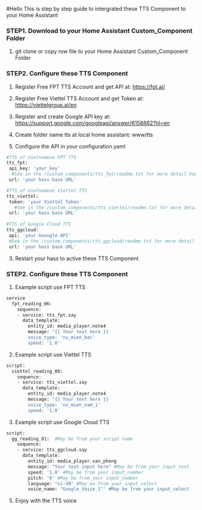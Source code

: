 #Hello
This is step by step guide to intergrated these TTS Component to your Home Assistant

### STEP1. Download to your Home Assistant Custom_Component Folder

1. git clone or copy row file to your Home Assistant Custom_Component Folder

### STEP2. Configure these TTS Component

1. Register Free FPT TTS Account and get API at: https://fpt.ai/

2. Register Free Viettel TTS Account and get Token at: https://viettelgroup.ai/en

3. Register and create Google API key at: https://support.google.com/googleapi/answer/6158862?hl=en

4. Create folder name tts at local home assistant: www/tts

5. Configure the API in your configuration.yaml
```sh
#TTS of Vietnamese FPT TTS
tts_fpt:
 api_key: 'your_key'
  #See in the /custom_components/tts_fpt/readme.txt for more detail how to create FPT API
 url: 'your hass base URL'

#TTS of Vietnamese Viettel TTS
tts_viettel:
 token: 'your Viettel Token' 
   #See in the /custom_components/tts_viettel/readme.txt for more detail how to create Viettel API
 url: 'your hass base URL'
 
#TTS of Google Cloud TTS
tts_ggcloud:
 api: 'your Gooogle API' 
 #See in the /custom_components/tts_ggcloud/readme.txt for more detail how to create Google API
 url: 'your hass base URL'

```
3. Restart your hass to active these TTS Component

### STEP2. Configure these TTS Component
1. Example script use FPT TTS

```sh
service
  fpt_reading_06:
    sequence:  
    - service: tts_fpt.say
      data_template:
        entity_id: media_player.note4   
        message: "{{ Your text here }}
        voice_type: 'nu_mien_bac' 
        speed: '1.0'
```
2. Example script use Viettel TTS
```sh
script:
  viettel_reading_08:
    sequence:  
    - service: tts_viettel.say
      data_template:
        entity_id: media_player.note4    
        message: "{{ Your text here }}
        voice_type: 'nu_mien_nam_1'    
        speed: '1.0'  

```
3. Example script use Google Cloud TTS
```sh
script:
  gg_reading_01:  #May be from your script name
    sequence:  
    - service: tts_ggcloud.say
      data_template:
        entity_id: media_player.van_phong
        message: "Your text input here" #May be from your input_text
        speed: '1.0' #May be from your input_number
        pitch: '0' #May be from your input_number
        language: "vi-VN" #May be from your input_select
        voice_name: "Google_Voice_1"' #May be from your input_select
```
5. Enjoy with the TTS voice
